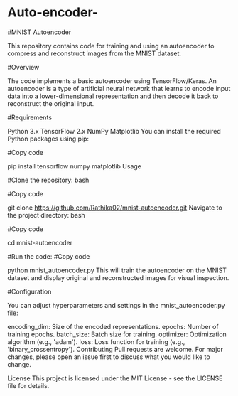 # Auto-encoder-
#MNIST Autoencoder

This repository contains code for training and using an autoencoder to compress and reconstruct images from the MNIST dataset.

#Overview

The code implements a basic autoencoder using TensorFlow/Keras. An autoencoder is a type of artificial neural network that learns to encode input data into a lower-dimensional representation and then decode it back to reconstruct the original input.

#Requirements

Python 3.x
TensorFlow 2.x
NumPy
Matplotlib
You can install the required Python packages using pip:

#Copy code

pip install tensorflow numpy matplotlib
Usage

#Clone the repository:
bash

#Copy code

git clone https://github.com/Rathika02/mnist-autoencoder.git
Navigate to the project directory:
bash

#Copy code

cd mnist-autoencoder

#Run the code:
#Copy code

python mnist_autoencoder.py
This will train the autoencoder on the MNIST dataset and display original and reconstructed images for visual inspection.

#Configuration

You can adjust hyperparameters and settings in the mnist_autoencoder.py file:

encoding_dim: Size of the encoded representations.
epochs: Number of training epochs.
batch_size: Batch size for training.
optimizer: Optimization algorithm (e.g., 'adam').
loss: Loss function for training (e.g., 'binary_crossentropy').
Contributing
Pull requests are welcome. For major changes, please open an issue first to discuss what you would like to change.

License
This project is licensed under the MIT License - see the LICENSE file for details.

